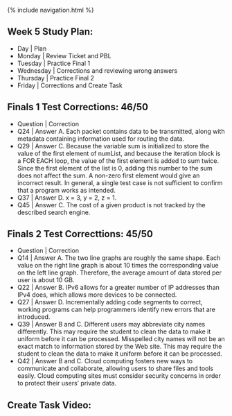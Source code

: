 {% include navigation.html %}

## Week 5 Study Plan:
- Day | Plan 
- Monday | Review Ticket and PBL
- Tuesday | Practice Final 1
- Wednesday | Corrections and reviewing wrong answers
- Thursday | Practice Final 2
- Friday | Corrections and Create Task

## Finals 1 Test Corrections: 46/50
- Question | Correction
- Q24 | Answer A. Each packet contains data to be transmitted, along with metadata containing information used for routing the data.
- Q29 | Answer C. Because the variable sum is initialized to store the value of the first element of numList, and because the iteration block is a FOR EACH loop, the value of the first element is added to sum twice. Since the first element of the list is 0, adding this number to the sum does not affect the sum. A non-zero first element would give an incorrect result. In general, a single test case is not sufficient to confirm that a program works as intended.
- Q37 | Answer D. x = 3, y = 2, z = 1.
- Q45 | Answer C. The cost of a given product is not tracked by the described search engine.

## Finals 2 Test Correcttions: 45/50
- Question | Correction
- Q14 | Answer A. The two line graphs are roughly the same shape. Each value on the right line graph is about 10 times the corresponding value on the left line graph. Therefore, the average amount of data stored per user is about 10 GB.
- Q22 | Answer B. IPv6 allows for a greater number of IP addresses than IPv4 does, which allows more devices to be connected.
- Q27 | Answer D. Incrementally adding code segments to correct, working programs can help programmers identify new errors that are introduced.
- Q39 | Answer B and C. Different users may abbreviate city names differently. This may require the student to clean the data to make it uniform before it can be processed. Misspelled city names will not be an exact match to information stored by the Web site. This may require the student to clean the data to make it uniform before it can be processed.
- Q42 | Answer B and C. Cloud computing fosters new ways to communicate and collaborate, allowing users to share files and tools easily. Cloud computing sites must consider security concerns in order to protect their users’ private data.

## Create Task Video:


